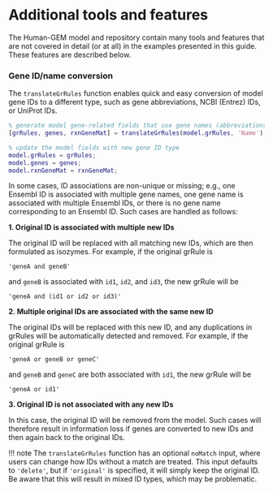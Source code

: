 # Additional tools and features

The Human-GEM model and repository contain many tools and features that are not covered in detail (or at all) in the examples presented in this guide. These features are described below.


### Gene ID/name conversion

The `translateGrRules` function enables quick and easy conversion of model gene IDs to a different type, such as gene abbreviations, NCBI (Entrez) IDs, or UniProt IDs.
```matlab
% generate model gene-related fields that use gene names (abbreviations)
[grRules, genes, rxnGeneMat] = translateGrRules(model.grRules, 'Name');

% update the model fields with new gene ID type
model.grRules = grRules;
model.genes = genes;
model.rxnGeneMat = rxnGeneMat;
```

In some cases, ID associations are non-unique or missing; e.g., one Ensembl ID is associated with multiple gene names, one gene name is associated with multiple Ensembl IDs, or there is no gene name corresponding to an Ensembl ID. Such cases are handled as follows:

**1. Original ID is associated with multiple new IDs**

The original ID will be replaced with all matching new IDs, which are then formulated as isozymes. For example, if the original grRule is
```
'geneA and geneB'
```
and `geneB` is associated with `id1`, `id2`, and `id3`, the new grRule will be
```
'geneA and (id1 or id2 or id3)'
```

**2. Multiple original IDs are associated with the same new ID**

The original IDs will be replaced with this new ID, and any duplications in grRules will be automatically detected and removed. For example, if the original grRule is
```
'geneA or geneB or geneC'
```
and `geneB` and `geneC` are both associated with `id1`, the new grRule will be
```
'geneA or id1'
```

**3. Original ID is not associated with any new IDs**

In this case, the original ID will be removed from the model. Such cases will therefore result in information loss if genes are converted to new IDs and then again back to the original IDs.

!!! note
	The `translateGrRules` function has an optional `noMatch` input, where users can change how IDs without a match are treated. This input defaults to `'delete'`, but if `'original'` is specified, it will simply keep the original ID. Be aware that this will result in mixed ID types, which may be problematic.











